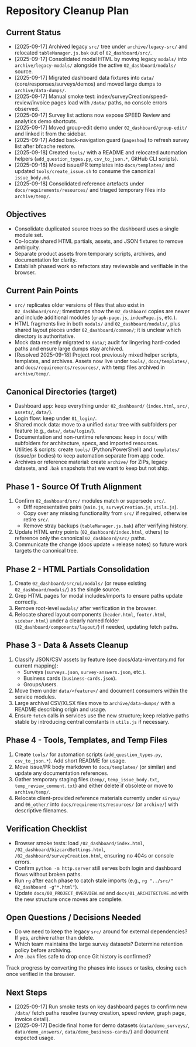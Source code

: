 # Repository Cleanup Plan

## Current Status
- [2025-09-17] Archived legacy `src/` tree under `archive/legacy-src/` and relocated `tableManager.js.bak` out of `02_dashboard/src/`.
- [2025-09-17] Consolidated modal HTML by moving legacy `modals/` into `archive/legacy-modals/` alongside the active `02_dashboard/modals/` source.
- [2025-09-17] Migrated dashboard data fixtures into `data/` (core/responses/surveys/demos) and moved large dumps to `archive/data-dumps/`.
- [2025-09-17] Manual smoke test: index/surveyCreation/speed-review/invoice pages load with `/data/` paths, no console errors observed.
- [2025-09-17] Survey list actions now expose SPEED Review and analytics demo shortcuts.
- [2025-09-17] Moved group-edit demo under `02_dashboard/group-edit/` and linked it from the sidebar.
- [2025-09-17] Added back-navigation guard (`pageshow`) to refresh survey list after bfcache restore.
- [2025-09-18] Created `tools/` with a README and relocated automation helpers (`add_question_types.py`, `csv_to_json.*`, GitHub CLI scripts).
- [2025-09-18] Moved issue/PR templates into `docs/templates/` and updated `tools/create_issue.sh` to consume the canonical `issue_body.md`.
- [2025-09-18] Consolidated reference artefacts under `docs/requirements/resources/` and triaged temporary files into `archive/temp/`.

## Objectives
- Consolidate duplicated source trees so the dashboard uses a single module set.
- Co-locate shared HTML partials, assets, and JSON fixtures to remove ambiguity.
- Separate product assets from temporary scripts, archives, and documentation for clarity.
- Establish phased work so refactors stay reviewable and verifiable in the browser.

## Current Pain Points
- `src/` replicates older versions of files that also exist in `02_dashboard/src/`; timestamps show the `02_dashboard` copies are newer and include additional modules (`graph-page.js`, `indexPage.js`, etc.).
- HTML fragments live in both `modals/` and `02_dashboard/modals/`, plus shared layout pieces under `02_dashboard/common/`; it is unclear which directory is authoritative.
- Mock data recently migrated to `data/`; audit for lingering hard-coded paths and ensure large dumps stay archived.
- [Resolved 2025-09-18] Project root previously mixed helper scripts, templates, and archives. Assets now live under `tools/`, `docs/templates/`, and `docs/requirements/resources/`, with temp files archived in `archive/temp/`.

## Canonical Directories (target)
- Dashboard app: keep everything under `02_dashboard/` (`index.html`, `src/`, `assets/`, `data/`).
- Login flow: keep under `01_login/`.
- Shared mock data: move to a unified `data/` tree with subfolders per feature (e.g., `data/`, `data/login/`).
- Documentation and non-runtime references: keep in `docs/` with subfolders for architecture, specs, and imported resources.
- Utilities & scripts: create `tools/` (Python/PowerShell) and `templates/` (issue/pr bodies) to keep automation separate from app code.
- Archives or reference material: create `archive/` for ZIPs, legacy datasets, and `.bak` snapshots that we want to keep but not ship.

## Phase 1 - Source Of Truth Alignment
1. Confirm `02_dashboard/src/` modules match or supersede `src/`.
   - Diff representative pairs (`main.js`, `surveyCreation.js`, `utils.js`).
   - Copy over any missing functionality from `src/` if required, otherwise retire `src/`.
   - Remove stray backups (`tableManager.js.bak`) after verifying history.
2. Update HTML entry points (`02_dashboard/index.html`, others) to reference only the canonical `02_dashboard/src/` paths.
3. Communicate the change (docs update + release notes) so future work targets the canonical tree.

## Phase 2 - HTML Partials Consolidation
1. Create `02_dashboard/src/ui/modals/` (or reuse existing `02_dashboard/modals/`) as the single source.
2. Grep HTML pages for modal includes/imports to ensure paths update correctly.
3. Remove root-level `modals/` after verification in the browser.
4. Relocate shared layout components (`header.html`, `footer.html`, `sidebar.html`) under a clearly named folder (`02_dashboard/components/layout/`) if needed, updating fetch paths.

## Phase 3 - Data & Assets Cleanup
1. Classify JSON/CSV assets by feature (see docs/data-inventory.md for current mapping):
   - Surveys (`surveys.json`, `survey-answers.json`, etc.).
   - Business cards (`business-cards.json`).
   - Groups/users.
2. Move them under `data/<feature>/` and document consumers within the service modules.
3. Large archival CSV/XLSX files move to `archive/data-dumps/` with a README describing origin and usage.
4. Ensure `fetch` calls in services use the new structure; keep relative paths stable by introducing central constants in `utils.js` if necessary.

## Phase 4 - Tools, Templates, and Temp Files
1. Create `tools/` for automation scripts (`add_question_types.py`, `csv_to_json.*`). Add short README for usage.
2. Move issue/PR body markdown to `docs/templates/` (or similar) and update any documentation references.
3. Gather temporary staging files (`temp/`, `temp_issue_body.txt`, `temp_review_comment.txt`) and either delete if obsolete or move to `archive/temp/`.
4. Relocate client-provided reference materials currently under `siryou/` and `06_other/` into `docs/requirements/resources/` (or `archive/`) with descriptive filenames.

## Verification Checklist
- Browser smoke tests: load `/02_dashboard/index.html`, `/02_dashboard/bizcardSettings.html`, `/02_dashboard/surveyCreation.html`, ensuring no 404s or console errors.
- Confirm `python -m http.server` still serves both login and dashboard flows without broken paths.
- Run `rg` after each phase to catch stale imports (e.g., `rg "../src/" 02_dashboard -g"*.html"`).
- Update `docs/00_PROJECT_OVERVIEW.md` and `docs/01_ARCHITECTURE.md` with the new structure once moves are complete.

## Open Questions / Decisions Needed
- Do we need to keep the legacy `src/` around for external dependencies? If yes, archive rather than delete.
- Which team maintains the large survey datasets? Determine retention policy before archiving.
- Are `.bak` files safe to drop once Git history is confirmed?

Track progress by converting the phases into issues or tasks, closing each once verified in the browser.


## Next Steps
- [2025-09-17] Run smoke tests on key dashboard pages to confirm new `/data/` fetch paths resolve (survey creation, speed review, graph page, invoice detail).
- [2025-09-17] Decide final home for demo datasets (`data/demo_surveys/`, `data/demo_answers/`, `data/demo_business-cards/`) and document expected usage.

